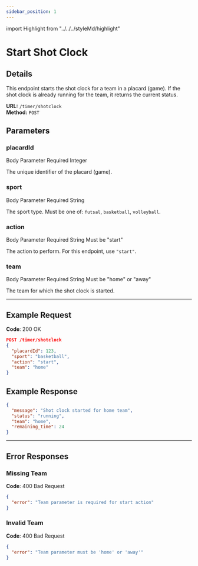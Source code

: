 ```yaml
---
sidebar_position: 1
---
```

import Highlight from "../../../styleMd/highlight"

# Start Shot Clock

## Details

This endpoint starts the shot clock for a team in a placard (game). If the shot clock is already running for the team, it returns the current status.

**URL:** `/timer/shotclock`  
**Method:** `POST`  

## Parameters

### placardId
<Highlight level="info">Body Parameter</Highlight>
<Highlight level="danger">Required</Highlight>
<Highlight level="note">Integer</Highlight>

The unique identifier of the placard (game).

### sport
<Highlight level="info">Body Parameter</Highlight>
<Highlight level="danger">Required</Highlight>
<Highlight level="note">String</Highlight>

The sport type. Must be one of: `futsal`, `basketball`, `volleyball`.

### action
<Highlight level="info">Body Parameter</Highlight>
<Highlight level="danger">Required</Highlight>
<Highlight level="note">String</Highlight>
<Highlight level="caution" inline>Must be "start"</Highlight>

The action to perform. For this endpoint, use `"start"`.

### team
<Highlight level="info">Body Parameter</Highlight>
<Highlight level="danger">Required</Highlight>
<Highlight level="note">String</Highlight>
<Highlight level="caution" inline>Must be "home" or "away"</Highlight>

The team for which the shot clock is started.

---

## Example Request

**Code**: <Highlight level="success" inline>200 OK</Highlight>

```json
POST /timer/shotclock
{
  "placardId": 123,
  "sport": "basketball",
  "action": "start",
  "team": "home"
}
```

## Example Response

```json
{
  "message": "Shot clock started for home team",
  "status": "running",
  "team": "home",
  "remaining_time": 24
}
```

---

## Error Responses

### Missing Team

**Code**: <Highlight level="danger" inline>400 Bad Request</Highlight>

```json
{
  "error": "Team parameter is required for start action"
}
```

### Invalid Team

**Code**: <Highlight level="danger" inline>400 Bad Request</Highlight>

```json
{
  "error": "Team parameter must be 'home' or 'away'"
}
```